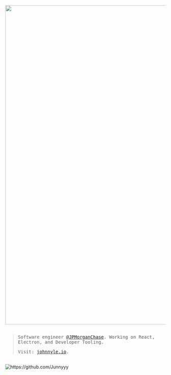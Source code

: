 <!---
<p align="center">
<img src="https://user-images.githubusercontent.com/44646589/175486784-a3d8bd5a-ae80-4b03-b3bf-54242ab32678.png" alt="https://github.com/Junnyyy" />
</p>

<div style="margin: auto" align="center">
  <img width="1000" alt="Johnny Github Banner" src="https://user-images.githubusercontent.com/44646589/233739973-6988c492-0097-42f9-a4b2-35087b394f30.png">
</div>
-->

<div style="margin: auto" align="center">
  <img width="1000" alt"Johnny Github Banner" src="https://github.com/user-attachments/assets/c424d200-34a6-4924-a6f1-9a1905e72fbe">
</div>

<br/>

> <samp>Software engineer <a href="https://www.jpmorganchase.com/" target="_blank">@JPMorganChase</a>. Working on React, Electron, and Developer Tooling.</samp>
>
> <samp>Visit: <a href="https://johnnyle.io/" target="_blank">johnnyle.io</a>.</samp>

<br/>

<img src="https://komarev.com/ghpvc/?username=Junnyyy&style=flat-square&color=445348&label=Views" alt="https://github.com/Junnyyy" />



<!---
<p align="left">
  <samp>
    Software engineer <a href="https://www.jpmorganchase.com/" target="_blank">@JPMorganChase</a>. Working on React, Electron, and Realtime applications.
  </samp>
  <br/><br/>
  <samp>
    Visit my little corner of the internet: <a href="https://johnnyle.io/" target="_blank">johnnyle.io</a>.
  </samp>
  <br/><br/>
  <img src="https://komarev.com/ghpvc/?username=Junnyyy&style=flat-square" alt="https://github.com/Junnyyy" />
</p>

```ts
import { useState } from "react";

const useInformation = () => {
  const [skills, setSkills] = useState({
    languages: ["C", "C++", "Java", "Javascript", "Typescript", "Python"],
    styling: ["CSS", "TailwindCSS"],
    databases: ["MySQL", "MongoDB", "PostgreSQL", "Firestore"],
    frameworks: ["React", "NextJS", "Electron", "tRPC"],
  });

  return { skills };
};
```

<hr/>

<div align="center">
  <a href="https://github.com/Junnyyy">
    <img src="https://stats.johnnyle.io/api?username=Junnyyy&custom_title=📊%20Github%20Stats&line_height=24&theme=tokyonight&show_icons=true&hide=contribs&include_all_commits=true&count_private=true&hide_rank=true&hide_border=true&card_width=300" alt="Johnny's Github Account Statistics" />
  </a>
  <a href="https://github.com/Junnyyy">
    <img src="https://stats.johnnyle.io/api/top-langs/?username=Junnyyy&custom_title=📈%20Language%20Usage&layout=compact&theme=tokyonight&count_private=true&hide_border=true&card_width=300&size_weight=0.8&count_weight=0.2" alt="Johnny's Github Language Statistics" />
  </a>
</div>

<p style="margin: auto" align="center">
  <a href="https://spotify-github-profile.kittinanx.com/api/view?uid=3l2nt21yqdwxbpfk5lpl1g5zx&redirect=true">
    <img src="https://spotify-github-profile.kittinanx.com/api/view?uid=3l2nt21yqdwxbpfk5lpl1g5zx&cover_image=false&theme=default&show_offline=false&background_color=1a1b27&bar_color=be90f2&bar_color_cover=true" alt="https://github.com/Junnyyy" />
  </a>
</p>
-->
